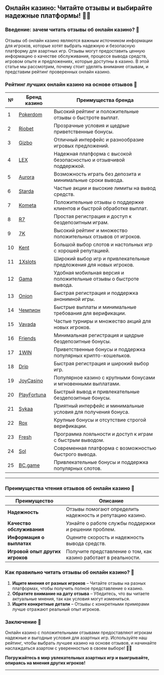 ## Онлайн казино: Читайте отзывы и выбирайте надежные платформы! 📝🎰

### Введение: зачем читать отзывы об онлайн казино? 🎯

Отзывы об онлайн казино являются важным источником информации для игроков, которые хотят выбрать надежную и безопасную платформу для азартных игр. Отзывы могут предоставить ценную информацию о качестве обслуживания, процессе вывода средств, игровом опыте и предложениях, которые доступны в казино. В этой статье мы рассмотрим, почему стоит уделять внимание отзывам, и представим рейтинг проверенных онлайн казино.

### Рейтинг лучших онлайн казино на основе отзывов 🏅

| №  | Бренд казино  | Преимущества бренда                                            |
|----|---------------|---------------------------------------------------------------|
| 1  | [Pokerdom](https://brandplay.link/4k77v2yx) | Высокий рейтинг и положительные отзывы о быстроте выплат.     |
| 2  | [Riobet](https://brandplay.link/7xBLTPyj) | Прозрачные условия и щедрые приветственные бонусы.            |
| 3  | [Gizbo](https://brandplay.link/bprXw4YV) | Отличный интерфейс и разнообразие игровых предложений.        |
| 4  | [LEX](https://brandplay.link/zW4hdDFV) | Надежная платформа с высокой безопасностью и отзывчивой поддержкой. |
| 5  | [Aurora](https://10trafic-stat2.com/click/668546556bcc6313411604bd/6766/13032/subaccount) | Возможность играть без депозита и минимальные сроки вывода.  |
| 6  | [Starda](https://brandplay.link/fB7xwRFL) | Частые акции и высокие лимиты на вывод средств.               |
| 7  | [Kometa](https://brandplay.link/8ZymQJV8) | Положительные отзывы о поддержке клиентов и быстрой обработке выплат. |
| 8  | [R7](https://brandplay.link/bMd3Yjsw) | Простая регистрация и доступ к бездепозитным играм.          |
| 9  | [7K](https://brandplay.link/BvQyFShp) | Высокий рейтинг и множество положительных отзывов от игроков. |
| 10 | [Kent](https://brandplay.link/Fv2WP3js) | Большой выбор слотов и настольных игр с хорошей репутацией.   |
| 11 | [1Xslots](https://brandplay.link/hSB1khtr) | Широкий выбор игр и привлекательные предложения для новых игроков. |
| 12 | [Gama](https://brandplay.link/j6NMKsDz) | Удобная мобильная версия и положительные отзывы о быстроте вывода. |
| 13 | [Onion](https://brandplay.link/zBGRVpQ9) | Быстрая регистрация и поддержка анонимной игры.              |
| 14 | [Чемпион](https://temon-gter.cfd/go/lRq?p80412p304504pcc44t17455) | Быстрые выплаты и минимальные требования для верификации.    |
| 15 | [Vavada](https://vavadapartner.pro/?promo=ea5c9275-6854-4505-94fc-95ab18221945-linkb2) | Частые турниры и множество акций для новых игроков.           |
| 16 | [Friends](https://gofriends.vc/linkb2) | Минимальная регистрация и щедрые бездепозитные бонусы.       |
| 17 | [1WIN](https://brandplay.link/smXVpBbG) | Приветственные бонусы и поддержка популярных крипто-кошельков. |
| 18 | [Drip](https://drp-ircp01.com/c07e6a3db) | Быстрая регистрация и широкий выбор игр.                     |
| 19 | [JoyCasino](https://rpc30.call2me.pro/?/ru/registration?apkpop=0&partner=p24970p3291217pc98f) | Популярное казино с крупными бонусами и мгновенными выплатами. |
| 20 | [PlayFortuna](https://fortunapromo.net/alt/playfortuna/registration?0dc4a9362a71feb7e3f165fb8e766f70) | Быстрый вывод и привлекательные бездепозитные бонусы.         |
| 21 | [Sykaa](https://s-two-way.com/?source=linkb2&pid=30697) | Приятный интерфейс и минимальные условия для получения бонуса. |
| 22 | [Rox](https://rox-pvwfpjgcxe.com/cb1ee18a5) | Крупные бонусы и отсутствие строгой верификации.              |
| 23 | [Fresh](https://fresh-eumwkxwao.com/c3f7b485d) | Программа лояльности и доступ к играм с быстрым выводом.      |
| 24 | [Sol](https://sol-mmtdzfbaco.com/cb2415bca) | Современная платформа с возможностью быстрого вывода.         |
| 25 | [BC.game](https://partnerbcgame.com/dcc53d441) | Привлекательные бонусы и поддержка популярных слотов.         |

---

### Преимущества чтения отзывов об онлайн казино 🎉

| Преимущество                   | Описание                                                       |
|--------------------------------|---------------------------------------------------------------|
| **Надежность**                 | Отзывы помогают определить надежность и репутацию казино.     |
| **Качество обслуживания**      | Узнайте о работе службы поддержки и решении проблем.         |
| **Информация о выплатах**      | Оцените скорость и надежность вывода средств.                |
| **Игровой опыт других игроков**| Получите представление о том, как казино работает в реальности. |

### Как правильно читать отзывы об онлайн казино? 🎲

1. **Ищите мнения от разных игроков** – Читайте отзывы на разных платформах, чтобы получить полное представление о казино.
2. **Обратите внимание на дату отзыва** – Убедитесь, что вы читаете актуальные мнения, так как условия могут измениться.
3. **Ищите конкретные детали** – Отзывы с конкретными примерами лучше отражают реальный опыт игроков.

### Заключение 📝

Онлайн казино с положительными отзывами предоставляют игрокам надежные и выгодные условия для азартных игр. Используйте наш рейтинг, чтобы выбрать лучшее казино на основе отзывов, и начинайте наслаждаться азартом с уверенностью в своем выборе! 🎰💵

**Погружайтесь в мир увлекательных азартных игр и выигрывайте, опираясь на мнения других игроков!**

---

